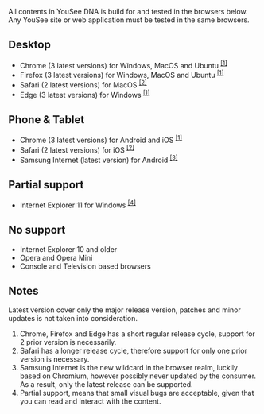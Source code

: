 All contents in YouSee DNA is build for and tested in the browsers below. Any YouSee site or web application must be tested in the same browsers.

## Desktop
- Chrome (3 latest versions) for Windows, MacOS and Ubuntu <sup>[[1]](#ref1)</sup>
- Firefox (3 latest versions) for Windows, MacOS and Ubuntu <sup>[[1]](#ref1)</sup>
- Safari (2 latest versions) for MacOS <sup>[[2]](#ref2)</sup>
- Edge (3 latest versions) for Windows <sup>[[1]](#ref1)</sup>


## Phone & Tablet
- Chrome (3 latest versions) for Android and iOS <sup>[[1]](#ref1)</sup>
- Safari (2 latest versions) for iOS <sup>[[2]](#ref2)</sup>
- Samsung Internet (latest version) for Android <sup>[[3]](#ref3)</sup>


## Partial support
- Internet Explorer 11 for Windows <sup>[[4]](#ref4)</sup>


## No support
- Internet Explorer 10 and older
- Opera and Opera Mini
- Console and Television based browsers


## Notes
Latest version cover only the major release version, patches and minor updates is not taken into consideration.

<ol>
    <li id="ref1"></a>Chrome, Firefox and Edge has a short regular release cycle, support for 2 prior version is necessarily.</li>
    <li id="ref2"></a>Safari has a longer release cycle, therefore support for only one prior version is necessary.</li>
    <li id="ref3"></a>Samsung Internet is the new wildcard in the browser realm, luckily based on Chromium, however possibly never updated by the consumer. As a result, only the latest release can be supported.</li>
    <li id="ref4"></a>Partial support, means that small visual bugs are acceptable, given that you can read and interact with the content.</li>
</ol>
